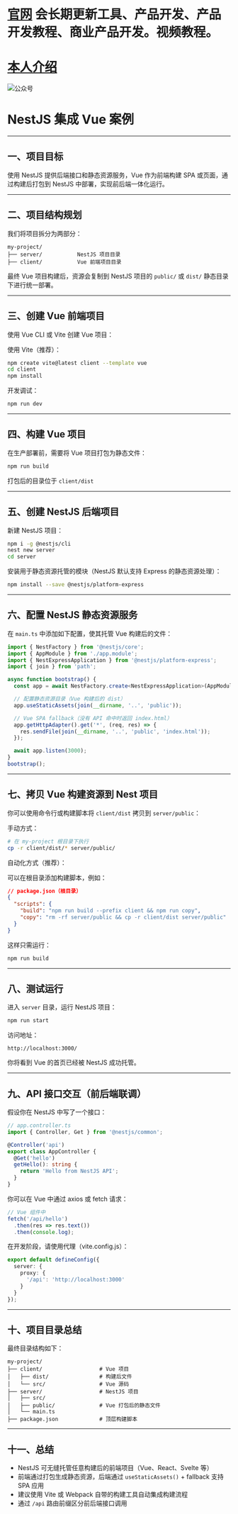 # [官网](securitytech.cc) 会长期更新工具、产品开发、产品开发教程、商业产品开发。视频教程。

# [本人介绍](http://securitytech.cc/about)

![公众号](https://github.com/haidragon/haidragon/blob/main/gzh.png)


# NestJS 集成 Vue 案例

---

## 一、项目目标

使用 NestJS 提供后端接口和静态资源服务，Vue 作为前端构建 SPA 或页面，通过构建后打包到 NestJS 中部署，实现前后端一体化运行。

---

## 二、项目结构规划

我们将项目拆分为两部分：

```
my-project/
├── server/           NestJS 项目目录
├── client/           Vue 前端项目目录
```

最终 Vue 项目构建后，资源会复制到 NestJS 项目的 `public/` 或 `dist/` 静态目录下进行统一部署。

---

## 三、创建 Vue 前端项目

使用 Vue CLI 或 Vite 创建 Vue 项目：

使用 Vite（推荐）：

```bash
npm create vite@latest client --template vue
cd client
npm install
```

开发调试：

```bash
npm run dev
```

---

## 四、构建 Vue 项目

在生产部署前，需要将 Vue 项目打包为静态文件：

```bash
npm run build
```

打包后的目录位于 `client/dist`

---

## 五、创建 NestJS 后端项目

新建 NestJS 项目：

```bash
npm i -g @nestjs/cli
nest new server
cd server
```

安装用于静态资源托管的模块（NestJS 默认支持 Express 的静态资源处理）：

```bash
npm install --save @nestjs/platform-express
```

---

## 六、配置 NestJS 静态资源服务

在 `main.ts` 中添加如下配置，使其托管 Vue 构建后的文件：

```ts
import { NestFactory } from '@nestjs/core';
import { AppModule } from './app.module';
import { NestExpressApplication } from '@nestjs/platform-express';
import { join } from 'path';

async function bootstrap() {
  const app = await NestFactory.create<NestExpressApplication>(AppModule);

  // 配置静态资源目录（Vue 构建后的 dist）
  app.useStaticAssets(join(__dirname, '..', 'public'));

  // Vue SPA fallback（没有 API 命中时返回 index.html）
  app.getHttpAdapter().get('*', (req, res) => {
    res.sendFile(join(__dirname, '..', 'public', 'index.html'));
  });

  await app.listen(3000);
}
bootstrap();
```

---

## 七、拷贝 Vue 构建资源到 Nest 项目

你可以使用命令行或构建脚本将 `client/dist` 拷贝到 `server/public`：

手动方式：

```bash
# 在 my-project 根目录下执行
cp -r client/dist/* server/public/
```

自动化方式（推荐）：

可以在根目录添加构建脚本，例如：

```json
// package.json（根目录）
{
  "scripts": {
    "build": "npm run build --prefix client && npm run copy",
    "copy": "rm -rf server/public && cp -r client/dist server/public"
  }
}
```

这样只需运行：

```bash
npm run build
```

---

## 八、测试运行

进入 `server` 目录，运行 NestJS 项目：

```bash
npm run start
```

访问地址：

```
http://localhost:3000/
```

你将看到 Vue 的首页已经被 NestJS 成功托管。

---

## 九、API 接口交互（前后端联调）

假设你在 NestJS 中写了一个接口：

```ts
// app.controller.ts
import { Controller, Get } from '@nestjs/common';

@Controller('api')
export class AppController {
  @Get('hello')
  getHello(): string {
    return 'Hello from NestJS API';
  }
}
```

你可以在 Vue 中通过 axios 或 fetch 请求：

```js
// Vue 组件中
fetch('/api/hello')
  .then(res => res.text())
  .then(console.log);
```

在开发阶段，请使用代理（vite.config.js）：

```ts
export default defineConfig({
  server: {
    proxy: {
      '/api': 'http://localhost:3000'
    }
  }
});
```

---

## 十、项目目录总结

最终目录结构如下：

```
my-project/
├── client/                  # Vue 项目
│   ├── dist/                # 构建后文件
│   └── src/                 # Vue 源码
├── server/                  # NestJS 项目
│   ├── src/
│   ├── public/              # Vue 打包后的静态文件
│   └── main.ts
├── package.json             # 顶层构建脚本
```

---

## 十一、总结

* NestJS 可无缝托管任意构建后的前端项目（Vue、React、Svelte 等）
* 前端通过打包生成静态资源，后端通过 `useStaticAssets()` + fallback 支持 SPA 应用
* 建议使用 Vite 或 Webpack 自带的构建工具自动集成构建流程
* 通过 `/api` 路由前缀区分前后端接口调用

 
